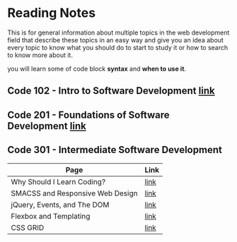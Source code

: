 # Reading Notes

This is for general information about multiple topics in the web development field that describe these topics in an easy way and give you an idea about every topic to know what you should do to start to study it or how to search to know more about it.

you will learn some of code block **syntax** and **when to use it**.

## Code 102 - Intro to Software Development [link](https://mohammed-khamees.github.io/reading-notes/)

## Code 201 - Foundations of Software Development [link](https://mohammed-khamees.github.io/reading-notes201/)

## Code 301 - Intermediate Software Development

| Page                             | Link                                                                                  |
| -------------------------------- | ------------------------------------------------------------------------------------- |
| Why Should I Learn Coding?       | [link](https://www.bitdegree.org/tutorials/what-is-coding/#why-should-i-learn-coding) |
| SMACSS and Responsive Web Design | [link](https://mohammed-khamees.github.io/reading-notes301/SMACSS)                    |
| jQuery, Events, and The DOM      | [link](https://mohammed-khamees.github.io/reading-notes301/jQueryEvents)              |
| Flexbox and Templating           | [link](https://mohammed-khamees.github.io/reading-notes301/flexbox)                   |
| CSS GRID                         | [link](https://mohammed-khamees.github.io/reading-notes301/cssGrid)                   |
